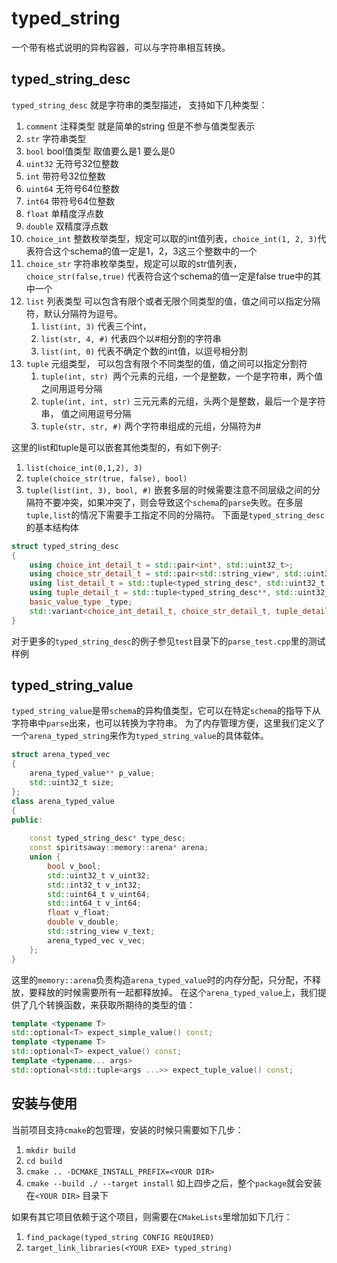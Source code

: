 # typed_string
一个带有格式说明的异构容器，可以与字符串相互转换。
## typed_string_desc
`typed_string_desc` 就是字符串的类型描述， 支持如下几种类型：
1. `comment` 注释类型 就是简单的string 但是不参与值类型表示
2. `str` 字符串类型 
3. `bool` bool值类型 取值要么是1 要么是0
4. `uint32` 无符号32位整数
5. `int` 带符号32位整数
6. `uint64` 无符号64位整数
7. `int64` 带符号64位整数
8. `float` 单精度浮点数
9. `double` 双精度浮点数
10. `choice_int` 整数枚举类型，规定可以取的int值列表，`choice_int(1, 2, 3)`代表符合这个schema的值一定是1，2，3这三个整数中的一个
11. `choice_str` 字符串枚举类型，规定可以取的str值列表，`choice_str(false,true)` 代表符合这个schema的值一定是false true中的其中一个
12. `list` 列表类型 可以包含有限个或者无限个同类型的值，值之间可以指定分隔符，默认分隔符为逗号。
    1. `list(int, 3)` 代表三个int，
    2. `list(str, 4, #)` 代表四个以#相分割的字符串
    3. `list(int, 0)` 代表不确定个数的int值，以逗号相分割
13. `tuple` 元组类型， 可以包含有限个不同类型的值，值之间可以指定分割符
    1. `tuple(int, str) `两个元素的元组，一个是整数，一个是字符串，两个值之间用逗号分隔
    2. `tuple(int, int, str)` 三元元素的元组，头两个是整数，最后一个是字符串， 值之间用逗号分隔
    3. `tuple(str, str, #)` 两个字符串组成的元组，分隔符为#

这里的list和tuple是可以嵌套其他类型的，有如下例子:
1. `list(choice_int(0,1,2), 3)`
2. `tuple(choice_str(true, false), bool)`
3. `tuple(list(int, 3), bool, #)`
嵌套多层的时候需要注意不同层级之间的分隔符不要冲突，如果冲突了，则会导致这个`schema`的`parse`失败。在多层`tuple,list`的情况下需要手工指定不同的分隔符。
下面是`typed_string_desc`的基本结构体
```c++
struct typed_string_desc
{
    using choice_int_detail_t = std::pair<int*, std::uint32_t>;
    using choice_str_detail_t = std::pair<std::string_view*, std::uint32_t>;
    using list_detail_t = std::tuple<typed_string_desc*, std::uint32_t, char>;// detail_type length <seperator>
    using tuple_detail_t = std::tuple<typed_string_desc**, std::uint32_t, char>;//<type1, type2, type3> seperator
    basic_value_type _type;
    std::variant<choice_int_detail_t, choice_str_detail_t, tuple_detail_t, list_detail_t> _type_detail;
}
```

对于更多的`typed_string_desc`的例子参见`test`目录下的`parse_test.cpp`里的测试样例

## typed_string_value
`typed_string_value`是带`schema`的异构值类型，它可以在特定`schema`的指导下从字符串中`parse`出来，也可以转换为字符串。
为了内存管理方便，这里我们定义了一个`arena_typed_string`来作为`typed_string_value`的具体载体。
```c++
struct arena_typed_vec
{
    arena_typed_value** p_value;
    std::uint32_t size;
};
class arena_typed_value
{
public:
    
    const typed_string_desc* type_desc;
    const spiritsaway::memory::arena* arena;
    union {
        bool v_bool;
        std::uint32_t v_uint32; 
        std::int32_t v_int32;
        std::uint64_t v_uint64;
        std::int64_t v_int64;
        float v_float;
        double v_double;
        std::string_view v_text;
        arena_typed_vec v_vec; 
    };
}
```
这里的`memory::arena`负责构造`arena_typed_value`时的内存分配，只分配，不释放，要释放的时候需要所有一起都释放掉。
在这个`arena_typed_value`上，我们提供了几个转换函数，来获取所期待的类型的值：

```c++
template <typename T> 
std::optional<T> expect_simple_value() const;
template <typename T>
std::optional<T> expect_value() const;
template <typename... args>
std::optional<std::tuple<args ...>> expect_tuple_value() const;
```

## 安装与使用
当前项目支持`cmake`的包管理，安装的时候只需要如下几步：
1. `mkdir build`
2. `cd build`
3. `cmake .. -DCMAKE_INSTALL_PREFIX=<YOUR DIR>`
4. `cmake --build ./ --target install`
如上四步之后，整个`package`就会安装在`<YOUR DIR>` 目录下

如果有其它项目依赖于这个项目，则需要在`CMakeLists`里增加如下几行：
1. `find_package(typed_string CONFIG REQUIRED)`
2. `target_link_libraries(<YOUR EXE> typed_string)`



